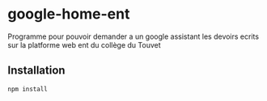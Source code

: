 # google-home-ent
Programme pour pouvoir demander a un google assistant les devoirs ecrits sur la platforme web ent du collège du Touvet

## Installation



```
npm install
```